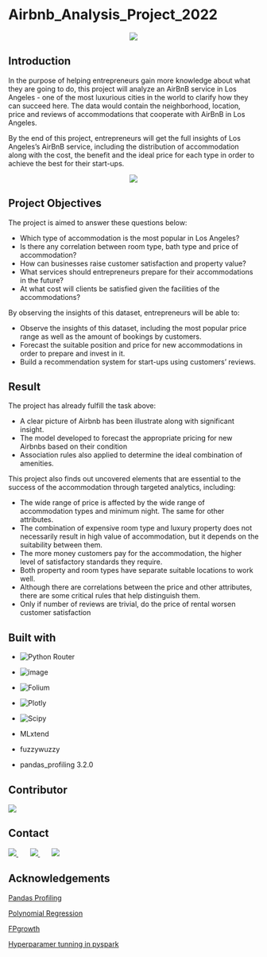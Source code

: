 # Airbnb_Analysis_Project_2022
<p align="center">
  <img src="https://hotel.oxu.vn/wp-content/uploads/2018/08/airbnb.jpg" />
</p>


## Introduction

In the purpose of helping entrepreneurs gain more knowledge about what they are going to do, this project will analyze an AirBnB service in Los Angeles - one of the most luxurious cities in the world to clarify how they can succeed here. The data would contain the neighborhood, location, price and reviews of accommodations that cooperate with AirBnB in Los Angeles.

By the end of this project, entrepreneurs will get the full insights of Los Angeles’s AirBnB service, including the distribution of accommodation along with the cost, the benefit and the ideal price for each type in order to achieve the best for their start-ups.

<p align="center">
  <img src="https://rickalbertonline.com/wp-content/uploads/2018/06/2018_04_Lamerica-Homes_3112-Corda-Dr._Los-Angeles_CA-12-2.jpg" />
</p>

## Project Objectives

The project is aimed to answer these questions below:
-	Which type of accommodation is the most popular in Los Angeles?
-	Is there any correlation between room type, bath type and price of accommodation?
-	How can businesses raise customer satisfaction and property value?
-	What services should entrepreneurs prepare for their accommodations in the future?
-	At what cost will clients be satisfied given the facilities of the accommodations?

By observing the insights of this dataset, entrepreneurs will be able to:
-	Observe the insights of this dataset, including the most popular price range as well as the amount of bookings by customers.
-	Forecast the suitable position and price for new accommodations in order to prepare and invest in it.
-	Build a recommendation system for start-ups using customers’ reviews.

## Result

The project has already fulfill the task above:
- A clear picture of Airbnb has been illustrate along with significant insight. 
- The model developed to forecast the appropriate pricing for new Airbnbs based on their condition
- Association rules also applied to determine the ideal combination of amenities.

This project also finds out uncovered elements that are essential to the success of the accommodation through targeted analytics, including:
-	The wide range of price is affected by the wide range of accommodation types and minimum night. The same for other attributes.
-	The combination of expensive room type and luxury property does not necessarily result in high value of accommodation, but it depends on the suitability between them.
-	The more money customers pay for the accommodation, the higher level of satisfactory standards they require.
-	Both property and room types have separate suitable locations to work well.
-	Although there are correlations between the price and other attributes, there are some critical rules that help distinguish them.
-	Only if number of reviews are trivial, do the price of rental worsen customer satisfaction



## Built with

- ![Python Router](https://img.shields.io/badge/Python-FFD43B?style=for-the-badge&logo=python&logoColor=blue)


- ![image](https://img.shields.io/badge/Apache_Spark-FFFFFF?style=for-the-badge&logo=apachespark&logoColor=#E35A16)


- ![Folium](https://a11ybadges.com/badge?logo=folium)

- ![Plotly](https://img.shields.io/badge/Plotly-239120?style=for-the-badge&logo=plotly&logoColor=white)

- ![Scipy](https://img.shields.io/badge/SciPy-654FF0?style=for-the-badge&logo=SciPy&logoColor=white)

- MLxtend

- fuzzywuzzy

- pandas_profiling 3.2.0

## Contributor

<a href="https://github.com/thijnhdawjng">
  <img src="https://contrib.rocks/image?repo=Louis3797/awesome-readme-template" />
</a>

## Contact

<a href="https://www.facebook.com/profile.php?id=100013569134053">
  <img src="https://raw.githubusercontent.com/gauravghongde/social-icons/master/SVG/Color/Facebook.svg" />
</a>    
&nbsp; &nbsp; &nbsp;

<a href="https://www.linkedin.com/in/duy-tr%E1%BA%A7n-a6b8541b7/">
  <img src="https://github.com/gauravghongde/social-icons/blob/master/SVG/Color/LinkedIN.svg" />
</a>
&nbsp; &nbsp; &nbsp;

<a href="https://mail.google.com/mail/u/0/?tab=rm&ogbl#inbox">
  <img src="https://github.com/gauravghongde/social-icons/blob/master/SVG/Color/Gmail.svg" />
</a>


## Acknowledgements
[Pandas Profiling](https://towardsdatascience.com/pandas-profiling-easy-exploratory-data-analysis-in-python-65d6d0e23650)

[Polynomial Regression](https://www.w3schools.com/python/python_ml_polynomial_regression.asp)

[FPgrowth](https://hands-on.cloud/implementation-of-fp-growth-algorithm-using-python/)

[Hyperparamer tunning in pyspark](https://spark.apache.org/docs/latest/ml-tuning.html)
